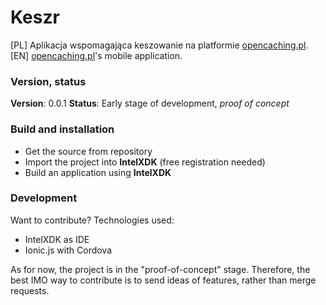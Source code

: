 # Keszr

\[PL\] Aplikacja wspomagająca keszowanie na platformie [opencaching.pl].
\[EN\] [opencaching.pl]'s mobile application.

### Version, status
**Version**: 0.0.1
**Status**: Early stage of development, _proof of concept_

### Build and installation
 - Get the source from repository
 - Import the project into **IntelXDK** (free registration needed) 
 - Build an application using **IntelXDK**

### Development
Want to contribute? Technologies used:
 - IntelXDK as IDE
 - Ionic.js with Cordova
 
As for now, the project is in the "proof-of-concept" stage.
Therefore, the best IMO way to contribute is to send ideas of features, rather than merge requests.
 
[opencaching.pl]: <http://www.opencaching.pl>